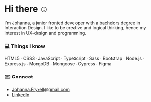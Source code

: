 # Hi there ☺︎
I'm Johanna, a junior fronted developer with a bachelors degree in Interaction Design. I like to be creative and logical thinking, hence my interest in UX-design and programming.

### 💻 Things I know
HTML5 ∙ CSS3 ∙ JavaScript ∙ TypeScript ∙ Sass ∙ Bootstrap ∙ Node.js ∙ Express.js ∙ MongoDB ∙ Mongoose ∙ Cypress ∙ Figma

### ✉️ Connect
- Johanna.Fryxell@gmail.com
- [LinkedIn](https://www.linkedin.com/in/johannafryxell/)
